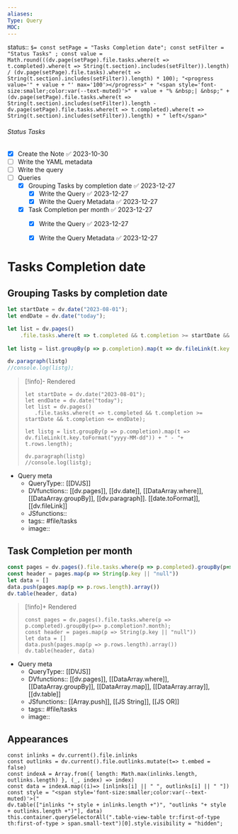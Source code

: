 ```yaml
---
aliases: 
Type: Query
MOC:
---
```


status::  `$= const setPage = "Tasks Completion date"; const setFilter = "Status Tasks" ; const value = Math.round(((dv.page(setPage).file.tasks.where(t => t.completed).where(t => String(t.section).includes(setFilter)).length) / (dv.page(setPage).file.tasks).where(t => String(t.section).includes(setFilter)).length) * 100); "<progress value='" + value + "' max='100'></progress>" + "<span style='font-size:smaller;color:var(--text-muted)'>" + value + "% &nbsp;| &nbsp;" + (dv.page(setPage).file.tasks.where(t => String(t.section).includes(setFilter)).length - dv.page(setPage).file.tasks.where(t => t.completed).where(t => String(t.section).includes(setFilter)).length) + " left</span>" `

###### Status Tasks
- [x] Create the Note ✅ 2023-10-30
- [ ] Write the YAML metadata
- [ ] Write the query
- [ ] Queries
    - [x] Grouping Tasks by completion date ✅ 2023-12-27
        - [x] Write the Query ✅ 2023-12-27
        - [x] Write the Query Metadata ✅ 2023-12-27
    - [x] Task Completion per month ✅ 2023-12-27
        - [x] Write the Query ✅ 2023-12-27
        - [x] Write the Query Metadata ✅ 2023-12-27


# Tasks Completion date


## Grouping Tasks by completion date

```js dataviewjs 
let startDate = dv.date("2023-08-01");
let endDate = dv.date("today");

let list = dv.pages()
    .file.tasks.where(t => t.completed && t.completion >= startDate && t.completion <= endDate);
    
let listg = list.groupBy(p => p.completion).map(t => dv.fileLink(t.key.toFormat("yyyy-MM-dd")) + " - "+ t.rows.length);

dv.paragraph(listg)
//console.log(listg);
```

>[!info]- Rendered
>```dataviewjs 
>let startDate = dv.date("2023-08-01");
>let endDate = dv.date("today");
>let list = dv.pages()
>    .file.tasks.where(t => t.completed && t.completion >= startDate && t.completion <= endDate);
>    
>let listg = list.groupBy(p => p.completion).map(t => dv.fileLink(t.key.toFormat("yyyy-MM-dd")) + " - "+ t.rows.length);
>
>dv.paragraph(listg)
>//console.log(listg);
>```

- Query meta
    - QueryType:: [[DVJS]]
    - DVfunctions:: [[dv.pages]], [[dv.date]], [[DataArray.where]], [[DataArray.groupBy]], [[dv.paragraph]]. [[date.toFormat]], [[dv.fileLink]]
    - JSfunctions:: 
    - tags:: #file/tasks 
    - image:: 

## Task Completion per month

```js
const pages = dv.pages().file.tasks.where(p => p.completed).groupBy(p=> p.completion?.month);
const header = pages.map(p => String(p.key || "null"))
let data = []
data.push(pages.map(p => p.rows.length).array())
dv.table(header, data)
```

>[!info]+ Rendered
>```dataviewjs
>const pages = dv.pages().file.tasks.where(p => p.completed).groupBy(p=> p.completion?.month);
>const header = pages.map(p => String(p.key || "null"))
>let data = []
>data.push(pages.map(p => p.rows.length).array())
>dv.table(header, data)
>```

- Query meta
    - QueryType:: [[DVJS]]
    - DVfunctions:: [[dv.pages]], [[DataArray.where]], [[DataArray.groupBy]], [[DataArray.map]], [[DataArray.array]], [[dv.table]]
    - JSfunctions:: [[Array.push]], [[JS String]], [[JS OR]]
    - tags:: #file/tasks 
    - image:: 



## Appearances

```dataviewjs
const inlinks = dv.current().file.inlinks
const outlinks = dv.current().file.outlinks.mutate(t=> t.embed = false)
const indexA = Array.from({ length: Math.max(inlinks.length, outlinks.length) }, (_, index) => index)
const data = indexA.map((i)=> [inlinks[i] || " ", outlinks[i] || " "])
const style = "<span style='font-size:smaller;color:var(--text-muted)'>("
dv.table(["inlinks "+ style + inlinks.length +")", "outlinks "+ style + outlinks.length +")"], data)
this.container.querySelectorAll(".table-view-table tr:first-of-type th:first-of-type > span.small-text")[0].style.visibility = "hidden";
```

